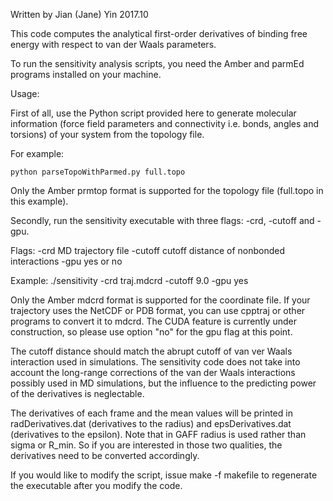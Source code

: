 Written by Jian (Jane) Yin
2017.10


This code computes the analytical first-order derivatives of binding free energy with respect to van der Waals parameters.

To run the sensitivity analysis scripts, you need the Amber and parmEd programs installed on your machine.

Usage:

First of all, use the Python script provided here to generate molecular information (force field parameters and connectivity i.e. bonds, angles and torsions)  of your system
from the topology file.

For example:

	python parseTopoWithParmed.py full.topo

Only the Amber prmtop format is supported for the topology file (full.topo in this example).

Secondly, run the sensitivity executable with three flags: -crd, -cutoff and -gpu. 

Flags:
  -crd       MD trajectory file
  -cutoff    cutoff distance of nonbonded interactions
  -gpu       yes or no

Example:
  ./sensitivity -crd traj.mdcrd -cutoff 9.0 -gpu yes

Only the Amber mdcrd format is supported for the coordinate file. If your trajectory uses the NetCDF or PDB format, you can use cpptraj or other programs to convert it to mdcrd. 
The CUDA feature is currently under construction, so please use option "no" for the gpu flag at this point.

The cutoff distance should match the abrupt cutoff of van ver Waals interaction used in simulations. The sensitivity code does not take into account the long-range corrections 
of the van der Waals interactions possibly used in MD simulations, but the influence to the predicting power of the derivatives is neglectable. 

The derivatives of each frame and the mean values will be printed in radDerivatives.dat (derivatives to the radius) and epsDerivatives.dat (derivatives to the epsilon).
Note that in GAFF radius is used rather than sigma or R_min. So if you are interested in those two qualities, the derivatives need to be converted accordingly.

If you would like to modify the script, issue
	make -f makefile 
to regenerate the executable after you modify the code. 
